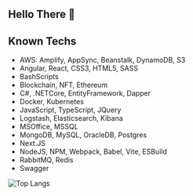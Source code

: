 ## Hello There 🌱

## Known Techs

- AWS: Amplify, AppSync, Beanstalk, DynamoDB, S3
- Angular, React, CSS3, HTML5, SASS
- BashScripts
- Blockchain, NFT, Ethereum
- C#, .NETCore, EntityFramework, Dapper
- Docker, Kubernetes
- JavaScript, TypeScript, JQuery
- Logstash, Elasticsearch, Kibana
- MSOffice, MSSQL
- MongoDB, MySQL, OracleDB, Postgres
- Next.JS
- NodeJS, NPM, Webpack, Babel, Vite, ESBuild
- RabbitMQ, Redis
- Swagger

![Top Langs](https://github-readme-stats.vercel.app/api/top-langs/?username=debersonpaula&langs_count=10&layout=compact&theme=dark)
